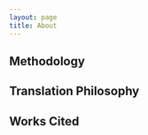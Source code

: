 ```yaml
---
layout: page
title: About
---
```


## Methodology 



## Translation Philosophy



## Works Cited


